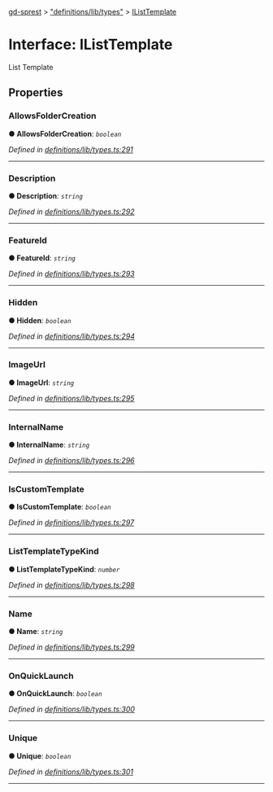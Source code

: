[gd-sprest](../README.md) > ["definitions/lib/types"](../modules/_definitions_lib_types_.md) > [IListTemplate](../interfaces/_definitions_lib_types_.ilisttemplate.md)



# Interface: IListTemplate


List Template


## Properties
<a id="allowsfoldercreation"></a>

###  AllowsFolderCreation

**●  AllowsFolderCreation**:  *`boolean`* 

*Defined in [definitions/lib/types.ts:291](https://github.com/gunjandatta/sprest/blob/3de79f1/src/definitions/lib/types.ts#L291)*





___

<a id="description"></a>

###  Description

**●  Description**:  *`string`* 

*Defined in [definitions/lib/types.ts:292](https://github.com/gunjandatta/sprest/blob/3de79f1/src/definitions/lib/types.ts#L292)*





___

<a id="featureid"></a>

###  FeatureId

**●  FeatureId**:  *`string`* 

*Defined in [definitions/lib/types.ts:293](https://github.com/gunjandatta/sprest/blob/3de79f1/src/definitions/lib/types.ts#L293)*





___

<a id="hidden"></a>

###  Hidden

**●  Hidden**:  *`boolean`* 

*Defined in [definitions/lib/types.ts:294](https://github.com/gunjandatta/sprest/blob/3de79f1/src/definitions/lib/types.ts#L294)*





___

<a id="imageurl"></a>

###  ImageUrl

**●  ImageUrl**:  *`string`* 

*Defined in [definitions/lib/types.ts:295](https://github.com/gunjandatta/sprest/blob/3de79f1/src/definitions/lib/types.ts#L295)*





___

<a id="internalname"></a>

###  InternalName

**●  InternalName**:  *`string`* 

*Defined in [definitions/lib/types.ts:296](https://github.com/gunjandatta/sprest/blob/3de79f1/src/definitions/lib/types.ts#L296)*





___

<a id="iscustomtemplate"></a>

###  IsCustomTemplate

**●  IsCustomTemplate**:  *`boolean`* 

*Defined in [definitions/lib/types.ts:297](https://github.com/gunjandatta/sprest/blob/3de79f1/src/definitions/lib/types.ts#L297)*





___

<a id="listtemplatetypekind"></a>

###  ListTemplateTypeKind

**●  ListTemplateTypeKind**:  *`number`* 

*Defined in [definitions/lib/types.ts:298](https://github.com/gunjandatta/sprest/blob/3de79f1/src/definitions/lib/types.ts#L298)*





___

<a id="name"></a>

###  Name

**●  Name**:  *`string`* 

*Defined in [definitions/lib/types.ts:299](https://github.com/gunjandatta/sprest/blob/3de79f1/src/definitions/lib/types.ts#L299)*





___

<a id="onquicklaunch"></a>

###  OnQuickLaunch

**●  OnQuickLaunch**:  *`boolean`* 

*Defined in [definitions/lib/types.ts:300](https://github.com/gunjandatta/sprest/blob/3de79f1/src/definitions/lib/types.ts#L300)*





___

<a id="unique"></a>

###  Unique

**●  Unique**:  *`boolean`* 

*Defined in [definitions/lib/types.ts:301](https://github.com/gunjandatta/sprest/blob/3de79f1/src/definitions/lib/types.ts#L301)*





___


